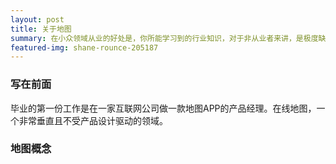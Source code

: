```yaml
---
layout: post
title: 关于地图
summary: 在小众领域从业的好处是，你所能学习到的行业知识，对于非从业者来讲，是极度缺少渠道来学习和了解的。
featured-img: shane-rounce-205187
---
```


### 写在前面
毕业的第一份工作是在一家互联网公司做一款地图APP的产品经理。在线地图，一个非常垂直且不受产品设计驱动的领域。

### 地图概念
